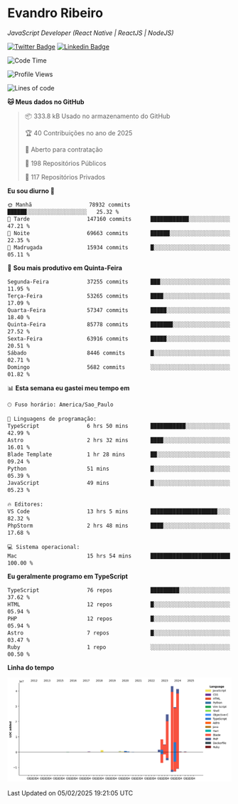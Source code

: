 # Evandro **Ribeiro**

*JavaScript Developer (React Native | ReactJS | NodeJS)*

[![Twitter Badge](https://img.shields.io/badge/-@ribeiroevandro-201B2D?style=flat-square&labelColor=201B2D&logo=twitter&logoColor=white&link=https://twitter.com/ribeiroevandro)](https://twitter.com/ribeiroevandro) 
[![Linkedin Badge](https://img.shields.io/badge/-Evandro%20Ribeiro-201B2D?style=flat-square&logo=Linkedin&logoColor=white&link=https://www.linkedin.com/in/ribeiroevandro)](https://www.linkedin.com/in/ribeiroevandro) 


<!--START_SECTION:waka-->
![Code Time](http://img.shields.io/badge/Code%20Time-4%2C273%20hrs%2013%20mins-blue)

![Profile Views](http://img.shields.io/badge/Visualizac%C3%B5es%20do%20perfil-0-blue)

![Lines of code](https://img.shields.io/badge/Desde%20o%20Hello%20World%20eu%20escrevi-157.0%20million%20linhas%20de%20c%C3%B3digo-blue)

**🐱 Meus dados no GitHub** 

> 📦 333.8 kB Usado no armazenamento do GitHub 
 > 
> 🏆 40 Contribuições no ano de 2025
 > 
> 💼 Aberto para contratação
 > 
> 📜 198 Repositórios Públicos 
 > 
> 🔑 117 Repositórios Privados 
 > 
**Eu sou diurno 🐤** 

```text
🌞 Manhã                  78932 commits       ██████░░░░░░░░░░░░░░░░░░░   25.32 % 
🌆 Tarde                  147160 commits      ████████████░░░░░░░░░░░░░   47.21 % 
🌃 Noite                  69663 commits       ██████░░░░░░░░░░░░░░░░░░░   22.35 % 
🌙 Madrugada              15934 commits       █░░░░░░░░░░░░░░░░░░░░░░░░   05.11 % 
```
📅 **Sou mais produtivo em Quinta-Feira** 

```text
Segunda-Feira            37255 commits       ███░░░░░░░░░░░░░░░░░░░░░░   11.95 % 
Terça-Feira              53265 commits       ████░░░░░░░░░░░░░░░░░░░░░   17.09 % 
Quarta-Feira             57347 commits       █████░░░░░░░░░░░░░░░░░░░░   18.40 % 
Quinta-Feira             85778 commits       ███████░░░░░░░░░░░░░░░░░░   27.52 % 
Sexta-Feira              63916 commits       █████░░░░░░░░░░░░░░░░░░░░   20.51 % 
Sábado                   8446 commits        █░░░░░░░░░░░░░░░░░░░░░░░░   02.71 % 
Domingo                  5682 commits        ░░░░░░░░░░░░░░░░░░░░░░░░░   01.82 % 
```


📊 **Esta semana eu gastei meu tempo em** 

```text
🕑︎ Fuso horário: America/Sao_Paulo

💬 Linguagens de programação: 
TypeScript               6 hrs 50 mins       ███████████░░░░░░░░░░░░░░   42.99 % 
Astro                    2 hrs 32 mins       ████░░░░░░░░░░░░░░░░░░░░░   16.01 % 
Blade Template           1 hr 28 mins        ██░░░░░░░░░░░░░░░░░░░░░░░   09.24 % 
Python                   51 mins             █░░░░░░░░░░░░░░░░░░░░░░░░   05.39 % 
JavaScript               49 mins             █░░░░░░░░░░░░░░░░░░░░░░░░   05.23 % 

🔥 Editores: 
VS Code                  13 hrs 5 mins       █████████████████████░░░░   82.32 % 
PhpStorm                 2 hrs 48 mins       ████░░░░░░░░░░░░░░░░░░░░░   17.68 % 

💻 Sistema operacional: 
Mac                      15 hrs 54 mins      █████████████████████████   100.00 % 
```

**Eu geralmente programo em TypeScript** 

```text
TypeScript               76 repos            █████████░░░░░░░░░░░░░░░░   37.62 % 
HTML                     12 repos            █░░░░░░░░░░░░░░░░░░░░░░░░   05.94 % 
PHP                      12 repos            █░░░░░░░░░░░░░░░░░░░░░░░░   05.94 % 
Astro                    7 repos             █░░░░░░░░░░░░░░░░░░░░░░░░   03.47 % 
Ruby                     1 repo              ░░░░░░░░░░░░░░░░░░░░░░░░░   00.50 % 
```



**Linha do tempo**

![Lines of Code chart](https://raw.githubusercontent.com/ribeiroevandro/ribeiroevandro/main/assets/bar_graph.png)


 Last Updated on 05/02/2025 19:21:05 UTC
<!--END_SECTION:waka-->
